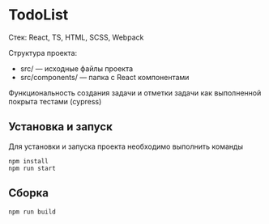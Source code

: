 # TodoList

Стек: React, TS, HTML, SCSS, Webpack

Структура проекта:
- src/ — исходные файлы проекта
- src/components/ — папка с React компонентами

Функциональность создания задачи и отметки задачи как выполненной покрыта тестами (cypress)

## Установка и запуск
Для установки и запуска проекта необходимо выполнить команды

```
npm install
npm run start
```

## Сборка

```
npm run build
```
